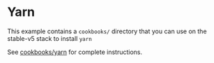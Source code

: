 # Yarn

This example contains a `cookbooks/` directory that you can use on the stable-v5 stack to install `yarn`

See [cookbooks/yarn](cookbooks/yarn/README.md) for complete
instructions.
